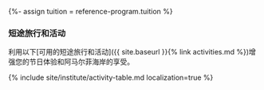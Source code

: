{%- assign tuition = reference-program.tuition %}

### 短途旅行和活动

利用以下[可用的短途旅行和活动]({{ site.baseurl }}{% link activities.md %})增强您的节日体验和阿马尔菲海岸的享受。

{% include site/institute/activity-table.md localization=true %}
